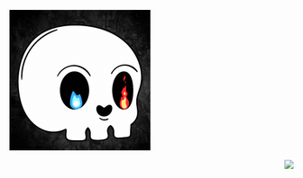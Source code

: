 <p>
  <p align="left">
            <img src =https://github.com/Slayer98/Slayer98/blob/main/_main.gif width="250" height="250" >  
  </p>

  <p align="right">
             <img src =https://github.com/Slayer98/Slayer98/blob/main/src/void.gif height="250">  
  </p>
</p>

<!---# Hello --->
